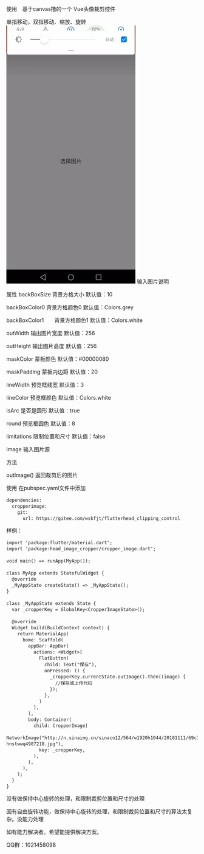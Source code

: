 使用　基于canvas撸的一个 Vue头像裁剪控件

单指移动，双指移动、缩放、旋转
![输入图片说明](./index.webp?raw=true "在这里输入图片标题")
输入图片说明

属性 backBoxSize 背景方格大小 默认值：10

backBoxColor0 背景方格颜色0 默认值：Colors.grey

backBoxColor1　　背景方格颜色1 默认值：Colors.white

outWidth 输出图片宽度 默认值：256

outHeight 输出图片高度 默认值：256

maskColor 蒙板颜色 默认值：#00000080

maskPadding 蒙板内边距 默认值：20

lineWidth 预览框线宽 默认值：3

lineColor 预览框颜色 默认值：Colors.white

isArc 是否是圆形 默认值：true

round 预览框圆色 默认值：8

limitations 限制位置和尺寸 默认值：false

image 输入图片源 


方法

outImage() 返回裁剪后的图片


使用
在pubspec.yaml文件中添加
```
dependencies:
  cropperimage:
    git:
      url: https://gitee.com/wskfjt/flutterhead_clipping_control
```


样例：
```
import 'package:flutter/material.dart';
import 'package:head_image_cropper/cropper_image.dart';

void main() => runApp(MyApp());

class MyApp extends StatefulWidget {
  @override
  _MyAppState createState() => _MyAppState();
}

class _MyAppState extends State {
  var _cropperKey = GlobalKey<CropperImageState>();

  @override
  Widget build(BuildContext context) {
    return MaterialApp(
      home: Scaffold(
        appBar: AppBar(
          actions: <Widget>[
            FlatButton(
              child: Text("保存"),
              onPressed: () {
                _cropperKey.currentState.outImage().then((image) {
                  //保存或上传代码
                });
              },
            )
          ],
        ),
        body: Container(
          child: CropperImage(
            NetworkImage("http://n.sinaimg.cn/sinacn12/564/w1920h1044/20181111/69c3-hnstwwq4987218.jpg"),
            key: _cropperKey,
          ),
        ),
      ),
    );
  }
}
```

没有做保持中心旋转的处理，和限制裁剪位置和尺寸的处理

因有自由旋转功能，做保持中心旋转的处理，和限制裁剪位置和尺寸的算法太复杂。没能力处理

如有能力解决者。希望能提供解决方案。

QQ群：1021458098